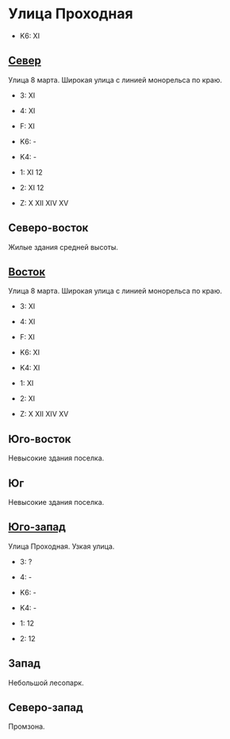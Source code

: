 # Улица Проходная

* K6:   XI

## [Север](./10560020.md)

Улица 8 марта.
Широкая улица с линией монорельса по краю.

* 3:    XI
* 4:    XI
* F:    XI

* K6:   -
* K4:   -
* 1:    XI  12
* 2:    XI  12

* Z:    X   XII XIV XV

## Северо-восток

Жилые здания средней высоты.

## [Восток](./10570035.md)

Улица 8 марта.
Широкая улица с линией монорельса по краю.

* 3:    XI
* 4:    XI
* F:    XI

* K6:   XI
* K4:   XI
* 1:    XI
* 2:    XI

* Z:    X   XII XIV XV

## Юго-восток

Невысокие здания поселка.

## Юг

Невысокие здания поселка.

## [Юго-запад](./10550045.md)

Улица Проходная.
Узкая улица.

* 3:    ?
* 4:    -

* K6:   -
* K4:   -
* 1:    12
* 2:    12

## Запад

Небольшой лесопарк.

## Северо-запад

Промзона.

